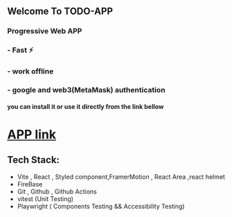 ## Welcome To  TODO-APP
### Progressive Web  APP
### - Fast ⚡️ 
### - work offline
### - google and web3(MetaMask) authentication


#### you can install it or use it directly from the link bellow


# [APP link](https://todo-app-97ae2.firebaseapp.com/)

## Tech Stack:
- Vite , React , Styled component,FramerMotion , React Area ,react helmet
- FireBase 
- Git , Github , Github Actions
- vitest (Unit Testing)
- Playwright ( Components Testing  && Accessibility Testing)
